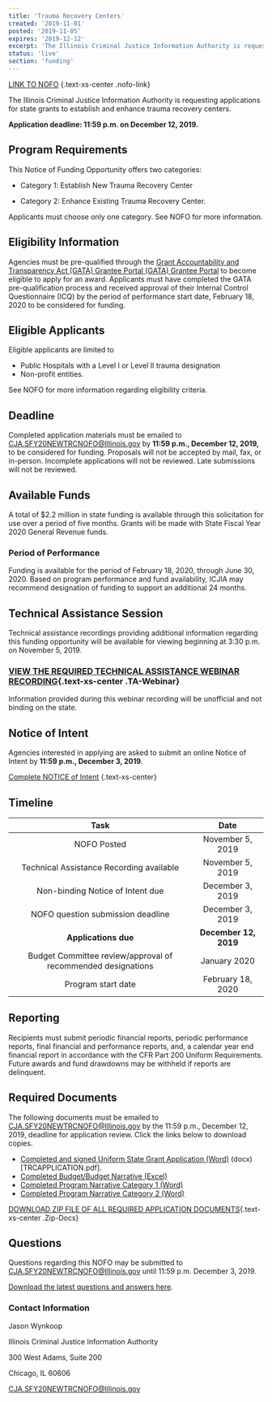 ```yaml
---
title: 'Trauma Recovery Centers'
created: '2019-11-01'
posted: '2019-11-05'
expires: '2019-12-12'
excerpt: 'The Illinois Criminal Justice Information Authority is requesting applications for state grants to establish and enhance trauma recovery centers.'
status: 'live'
section: 'funding'
---
```


[LINK TO NOFO](SFY20TraumaRecoveryCenterNOFO.pdf) {.text-xs-center .nofo-link}

The Illinois Criminal Justice Information Authority is requesting applications for state grants to establish and enhance trauma recovery centers.

**Application deadline: 11:59 p.m. on December 12, 2019.**

## Program Requirements

This Notice of Funding Opportunity offers two categories:

- Category 1: Establish New Trauma Recovery Center

- Category 2: Enhance Existing Trauma Recovery Center.

Applicants must choose only one category. See NOFO for more information.

## Eligibility Information

Agencies must be pre-qualified through the [Grant Accountability and Transparency Act (GATA) Grantee Portal (GATA) Grantee Portal](https://grants.illinois.gov/portal/) to become eligible to apply for an award. Applicants must have completed the GATA pre-qualification process and received approval of their Internal Control Questionnaire (ICQ) by the period of performance start date, February 18, 2020 to be considered for funding.

## Eligible Applicants

Eligible applicants are limited to

- Public Hospitals with a Level I or Level II trauma designation
- Non-profit entities.

See NOFO for more information regarding eligibility criteria.

## Deadline

Completed application materials must be emailed to CJA.SFY20NEWTRCNOFO@Illinois.gov by **11:59 p.m., December 12, 2019,** to be considered for funding. Proposals will not be accepted by mail, fax, or in-person. Incomplete applications will not be reviewed. Late submissions will not be reviewed.

## Available Funds

A total of $2.2 million in state funding is available through this solicitation for use over a period of five months. Grants will be made with State Fiscal Year 2020 General Revenue funds.

### Period of Performance

Funding is available for the period of February 18, 2020, through June 30, 2020. Based on program performance and fund availability, ICJIA may recommend designation of funding to support an additional 24 months.

## Technical Assistance Session

Technical assistance recordings providing additional information regarding this funding opportunity will be available for viewing beginning at 3:30 p.m. on November 5, 2019.

### [VIEW THE REQUIRED TECHNICAL ASSISTANCE WEBINAR RECORDING](https://youtu.be/KwOyaaTQFNw){.text-xs-center .TA-Webinar}

Information provided during this webinar recording will be unofficial and not binding on the state.

## Notice of Intent

Agencies interested in applying are asked to submit an online Notice of Intent by **11:59 p.m., December 3, 2019**.

[Complete NOTICE of Intent](https://icjia.az1.qualtrics.com/jfe/form/SV_cCpxgR4FeMzYBox) {.text-xs-center}

## Timeline

|                             Task                             |         Date          |
| :----------------------------------------------------------: | :-------------------: |
|                         NOFO Posted                          |   November 5, 2019    |
|           Technical Assistance Recording available           |   November 5, 2019    |
|               Non-binding Notice of Intent due               |   December 3, 2019    |
|              NOFO question submission deadline               |   December 3, 2019    |
|                     **Applications due**                     | **December 12, 2019** |
| Budget Committee review/approval of recommended designations |     January 2020      |
|                      Program start date                      |   February 18, 2020   |

## Reporting

Recipients must submit periodic financial reports, periodic performance reports, final financial and performance reports, and, a calendar year end financial report in accordance with the CFR Part 200 Uniform Requirements. Future awards and fund drawdowns may be withheld if reports are delinquent.

## Required Documents

The following documents must be emailed to CJA.SFY20NEWTRCNOFO@Illinois.gov by the 11:59 p.m., December 12, 2019, deadline for application review. Click the links below to download copies.

- [Completed and signed Uniform State Grant Application (Word)](SFY20TRCApplication.docx) (docx) [TRCAPPLICATION.pdf].
- [Completed Budget/Budget Narrative (Excel)](ICJIATRCBudget.xlsx)
- [Completed Program Narrative Category 1 (Word)](NarrativeCategory1NewTRC.DOCX)
- [Completed Program Narrative Category 2 (Word)](NarrativeCategory2ExisitingTRC.DOCX)

[DOWNLOAD ZIP FILE OF ALL REQUIRED APPLICATION DOCUMENTS](SFY20TRCZip.zip){.text-xs-center .Zip-Docs}

## Questions

Questions regarding this NOFO may be submitted to CJA.SFY20NEWTRCNOFO@Illinois.gov until 11:59 p.m. December 3, 2019.

[Download the latest questions and answers here](ResponsetoTRCnofoQuestions.doc).

### Contact Information

Jason Wynkoop

Illinois Criminal Justice Information Authority

300 West Adams, Suite 200

Chicago, IL 60606

CJA.SFY20NEWTRCNOFO@Illinois.gov
